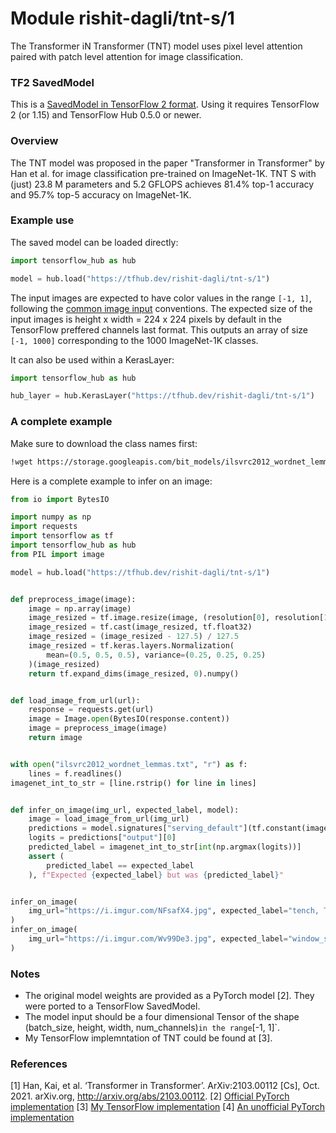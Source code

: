 # Module rishit-dagli/tnt-s/1

The Transformer iN Transformer (TNT) model uses pixel level attention paired with patch level attention for image classification.

<!-- task: image-classification -->
<!-- network-architecture: tnt -->
<!-- dataset: imagenet -->
<!-- fine-tunable: false -->
<!-- license: mit -->
<!-- format: saved_model_2 -->
<!-- asset-path: https://storage.googleapis.com/rishit-dagli.appspot.com/tnt_s_patch16_224.tar.gz -->
<!-- colab: https://colab.research.google.com/github/Rishit-dagli/ConvMixer-torch2tf/blob/main/classification.ipynb -->

### TF2 SavedModel
This is a [SavedModel in TensorFlow 2 format](https://www.tensorflow.org/hub/tf2_saved_model). Using it requires TensorFlow 2 (or 1.15) and TensorFlow Hub 0.5.0 or newer.

### Overview

The TNT model was proposed in the paper "Transformer in Transformer" by Han et al. for image classification pre-trained on ImageNet-1K. TNT S with (just) 23.8 M parameters and 5.2 GFLOPS achieves 81.4% top-1 accuracy and 95.7% top-5 accuracy on ImageNet-1K.

### Example use

The saved model can be loaded directly:

```py
import tensorflow_hub as hub

model = hub.load("https://tfhub.dev/rishit-dagli/tnt-s/1")
```

The input images are expected to have color values in the range `[-1, 1]`, following the [common image input](https://www.tensorflow.org/hub/common_signatures/images#input) conventions. The expected size of the input images is height x width = 224 x 224 pixels by default in the TensorFlow preffered channels last format. This outputs an array of size `[-1, 1000]` corresponding to the 1000 ImageNet-1K classes.

It can also be used within a KerasLayer:

```py
import tensorflow_hub as hub

hub_layer = hub.KerasLayer("https://tfhub.dev/rishit-dagli/tnt-s/1")
```

### A complete example

Make sure to download the class names first:

```sh
!wget https://storage.googleapis.com/bit_models/ilsvrc2012_wordnet_lemmas.txt -O ilsvrc2012_wordnet_lemmas.txt
```

Here is a complete example to infer on an image:

```py
from io import BytesIO

import numpy as np
import requests
import tensorflow as tf
import tensorflow_hub as hub
from PIL import image

model = hub.load("https://tfhub.dev/rishit-dagli/tnt-s/1")


def preprocess_image(image):
    image = np.array(image)
    image_resized = tf.image.resize(image, (resolution[0], resolution[1]))
    image_resized = tf.cast(image_resized, tf.float32)
    image_resized = (image_resized - 127.5) / 127.5
    image_resized = tf.keras.layers.Normalization(
        mean=(0.5, 0.5, 0.5), variance=(0.25, 0.25, 0.25)
    )(image_resized)
    return tf.expand_dims(image_resized, 0).numpy()


def load_image_from_url(url):
    response = requests.get(url)
    image = Image.open(BytesIO(response.content))
    image = preprocess_image(image)
    return image


with open("ilsvrc2012_wordnet_lemmas.txt", "r") as f:
    lines = f.readlines()
imagenet_int_to_str = [line.rstrip() for line in lines]


def infer_on_image(img_url, expected_label, model):
    image = load_image_from_url(img_url)
    predictions = model.signatures["serving_default"](tf.constant(image))
    logits = predictions["output"][0]
    predicted_label = imagenet_int_to_str[int(np.argmax(logits))]
    assert (
        predicted_label == expected_label
    ), f"Expected {expected_label} but was {predicted_label}"


infer_on_image(
    img_url="https://i.imgur.com/NFsafX4.jpg", expected_label="tench, Tinca_tinca"
)
infer_on_image(
    img_url="https://i.imgur.com/Wv99De3.jpg", expected_label="window_screen"
)
```

### Notes

- The original model weights are provided as a PyTorch model [2]. They were ported to a TensorFlow SavedModel.
- The model input should be a four dimensional Tensor of the shape (batch_size, height, width, num_channels)` in the range `[-1, 1]`.
- My TensorFlow implemntation of TNT could be found at [3].

### References

[1] Han, Kai, et al. ‘Transformer in Transformer’. ArXiv:2103.00112 [Cs], Oct. 2021. arXiv.org, http://arxiv.org/abs/2103.00112.
[2] [Official PyTorch implementation](https://github.com/huawei-noah/CV-Backbones/tree/master/tnt_pytorch)
[3] [My TensorFlow implementation](https://github.com/Rishit-dagli/Transformer-in-Transformer)
[4] [An unofficial PyTorch implementation](https://github.com/lucidrains/transformer-in-transformer)